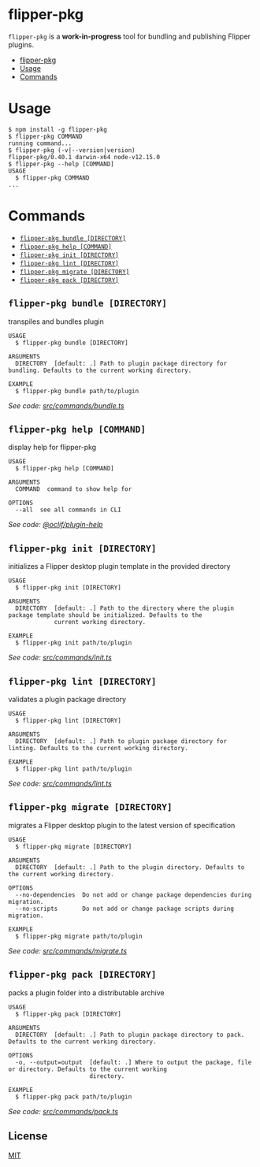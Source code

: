 # flipper-pkg

`flipper-pkg` is a **work-in-progress** tool for bundling and publishing
Flipper plugins.

<!-- toc -->
* [flipper-pkg](#flipper-pkg)
* [Usage](#usage)
* [Commands](#commands)
<!-- tocstop -->
# Usage
<!-- usage -->
```sh-session
$ npm install -g flipper-pkg
$ flipper-pkg COMMAND
running command...
$ flipper-pkg (-v|--version|version)
flipper-pkg/0.40.1 darwin-x64 node-v12.15.0
$ flipper-pkg --help [COMMAND]
USAGE
  $ flipper-pkg COMMAND
...
```
<!-- usagestop -->
# Commands
<!-- commands -->
* [`flipper-pkg bundle [DIRECTORY]`](#flipper-pkg-bundle-directory)
* [`flipper-pkg help [COMMAND]`](#flipper-pkg-help-command)
* [`flipper-pkg init [DIRECTORY]`](#flipper-pkg-init-directory)
* [`flipper-pkg lint [DIRECTORY]`](#flipper-pkg-lint-directory)
* [`flipper-pkg migrate [DIRECTORY]`](#flipper-pkg-migrate-directory)
* [`flipper-pkg pack [DIRECTORY]`](#flipper-pkg-pack-directory)

## `flipper-pkg bundle [DIRECTORY]`

transpiles and bundles plugin

```
USAGE
  $ flipper-pkg bundle [DIRECTORY]

ARGUMENTS
  DIRECTORY  [default: .] Path to plugin package directory for bundling. Defaults to the current working directory.

EXAMPLE
  $ flipper-pkg bundle path/to/plugin
```

_See code: [src/commands/bundle.ts](https://github.com/facebook/flipper/blob/v0.40.1/src/commands/bundle.ts)_

## `flipper-pkg help [COMMAND]`

display help for flipper-pkg

```
USAGE
  $ flipper-pkg help [COMMAND]

ARGUMENTS
  COMMAND  command to show help for

OPTIONS
  --all  see all commands in CLI
```

_See code: [@oclif/plugin-help](https://github.com/oclif/plugin-help/blob/v3.0.0/src/commands/help.ts)_

## `flipper-pkg init [DIRECTORY]`

initializes a Flipper desktop plugin template in the provided directory

```
USAGE
  $ flipper-pkg init [DIRECTORY]

ARGUMENTS
  DIRECTORY  [default: .] Path to the directory where the plugin package template should be initialized. Defaults to the
             current working directory.

EXAMPLE
  $ flipper-pkg init path/to/plugin
```

_See code: [src/commands/init.ts](https://github.com/facebook/flipper/blob/v0.40.1/src/commands/init.ts)_

## `flipper-pkg lint [DIRECTORY]`

validates a plugin package directory

```
USAGE
  $ flipper-pkg lint [DIRECTORY]

ARGUMENTS
  DIRECTORY  [default: .] Path to plugin package directory for linting. Defaults to the current working directory.

EXAMPLE
  $ flipper-pkg lint path/to/plugin
```

_See code: [src/commands/lint.ts](https://github.com/facebook/flipper/blob/v0.40.1/src/commands/lint.ts)_

## `flipper-pkg migrate [DIRECTORY]`

migrates a Flipper desktop plugin to the latest version of specification

```
USAGE
  $ flipper-pkg migrate [DIRECTORY]

ARGUMENTS
  DIRECTORY  [default: .] Path to the plugin directory. Defaults to the current working directory.

OPTIONS
  --no-dependencies  Do not add or change package dependencies during migration.
  --no-scripts       Do not add or change package scripts during migration.

EXAMPLE
  $ flipper-pkg migrate path/to/plugin
```

_See code: [src/commands/migrate.ts](https://github.com/facebook/flipper/blob/v0.40.1/src/commands/migrate.ts)_

## `flipper-pkg pack [DIRECTORY]`

packs a plugin folder into a distributable archive

```
USAGE
  $ flipper-pkg pack [DIRECTORY]

ARGUMENTS
  DIRECTORY  [default: .] Path to plugin package directory to pack. Defaults to the current working directory.

OPTIONS
  -o, --output=output  [default: .] Where to output the package, file or directory. Defaults to the current working
                       directory.

EXAMPLE
  $ flipper-pkg pack path/to/plugin
```

_See code: [src/commands/pack.ts](https://github.com/facebook/flipper/blob/v0.40.1/src/commands/pack.ts)_
<!-- commandsstop -->


## License

[MIT](LICENSE)
